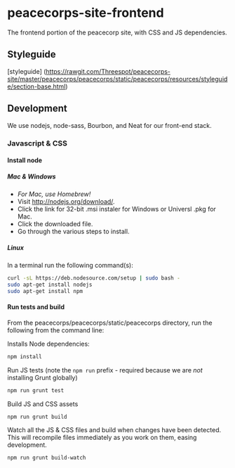 peacecorps-site-frontend
========================

The frontend portion of the peacecorp site, with CSS and JS dependencies.

## Styleguide

[styleguide] (https://rawgit.com/Threespot/peacecorps-site/master/peacecorps/peacecorps/static/peacecorps/resources/styleguide/section-base.html)


## Development
We use nodejs, node-sass, Bourbon, and Neat for our front-end stack.

### Javascript & CSS
#### Install node

##### Mac & Windows
- *For Mac, use Homebrew!*
- Visit http://nodejs.org/download/.
- Click the link for 32-bit .msi instaler for Windows or Universl .pkg for Mac.
- Click the downloaded file.
- Go through the various steps to install.

##### Linux
In a terminal run the following command(s):

```bash
curl -sL https://deb.nodesource.com/setup | sudo bash -
sudo apt-get install nodejs
sudo apt-get install npm
```

#### Run tests and build
From the peacecorps/peacecorps/static/peacecorps directory, run the following from
the command line:

Installs Node dependencies:
```bash
npm install
```

Run JS tests (note the `npm run` prefix - required because we are *not* installing Grunt globally)

```bash
npm run grunt test
```

Build JS and CSS assets

```bash
npm run grunt build
```

Watch all the JS & CSS files and build when changes have been detected. This will
recompile files immediately as you work on them, easing development.

```bash
npm run grunt build-watch
```
